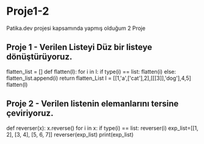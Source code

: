 # Proje1-2
Patika.dev projesi kapsamında yapmış olduğum 2 Proje

## Proje 1 - Verilen Listeyi Düz bir listeye dönüştürüyoruz.

flatten_list = []
def flatten(l):
    for i in l:
        if type(i) == list:
            flatten(i)
        else:
            flatten_list.append(i)
    return flatten_List
    l = [[1,'a',['cat'],2],[[[3]],'dog'],4,5]
    flatten(l)
    
## Proje 2 - Verilen listenin elemanlarını tersine çeviriyoruz.
def reverser(x):
    x.reverse()
    for i in x:
        if type(i) == list:
            reverser(i)
exp_list=[[1, 2], [3, 4], [5, 6, 7]]
reverser(exp_list)
print(exp_list)

